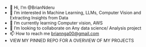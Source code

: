 - 👋 Hi, I’m @BrianNderu
- 👀 I’m interested in Machine Learning, LLMs, Computer Vision and Extracting Insights from Data
- 🌱 I’m currently learning Computer vision, AWS
- 💞️ I’m looking to collaborate on Any data science/ Analysis project
- 📫 How to reach me briannga00@gmail.com
- VIEW MY PINNED REPO FOR A OVERVIEW OF MY PROJECTS

<!---
BrianNderu/BrianNderu is a ✨ special ✨ repository because its `README.md` (this file) appears on your GitHub profile.
You can click the Preview link to take a look at your changes.
--->

